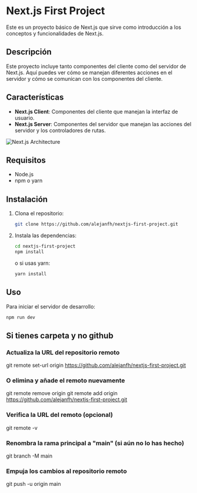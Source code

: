# Next.js First Project

Este es un proyecto básico de Next.js que sirve como introducción a los conceptos y funcionalidades de Next.js.

## Descripción

Este proyecto incluye tanto componentes del cliente como del servidor de Next.js. Aquí puedes ver cómo se manejan diferentes acciones en el servidor y cómo se comunican con los componentes del cliente.

## Características

- **Next.js Client**: Componentes del cliente que manejan la interfaz de usuario.
- **Next.js Server**: Componentes del servidor que manejan las acciones del servidor y los controladores de rutas.

![Next.js Architecture](./image.png)

## Requisitos

- Node.js
- npm o yarn

## Instalación

1. Clona el repositorio:
   ```bash
   git clone https://github.com/alejanfh/nextjs-first-project.git
   ```
2. Instala las dependencias:
   ```bash
   cd nextjs-first-project
   npm install
   ```
   o si usas yarn:
   ```bash
   yarn install
   ```

## Uso

Para iniciar el servidor de desarrollo:

```bash
npm run dev
```

## Si tienes carpeta y no github

### Actualiza la URL del repositorio remoto

git remote set-url origin https://github.com/alejanfh/nextjs-first-project.git

### O elimina y añade el remoto nuevamente

git remote remove origin
git remote add origin https://github.com/alejanfh/nextjs-first-project.git

### Verifica la URL del remoto (opcional)

git remote -v

### Renombra la rama principal a "main" (si aún no lo has hecho)

git branch -M main

### Empuja los cambios al repositorio remoto

git push -u origin main
